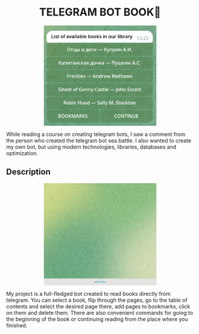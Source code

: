 # <div align="center">TELEGRAM BOT BOOK👾</div>  
<div align="center">
<img src="assets/main-photo.png" align="center" style="width: 60%; height: 40%" />
</div>

While reading a course on creating telegram bots, I saw a comment from the person who created the telegram bot sea battle. I also wanted to create my own bot, but using modern technologies, libraries, databases and optimization.

## Description

<div align="center">
<img src="assets/work.gif" align="center" style="width: 60%; height: 40%" />
</div>

My project is a full-fledged bot created to read books directly from telegram. You can select a book, flip through the pages, go to the table of contents and select the desired page there, add pages to bookmarks, click on them and delete them. There are also convenient commands for going to the beginning of the book or continuing reading from the place where you finished.

